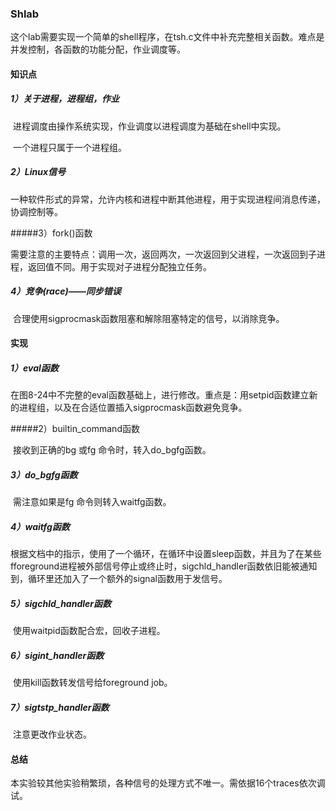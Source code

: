 ### Shlab

​	这个lab需要实现一个简单的shell程序，在tsh.c文件中补充完整相关函数。难点是并发控制，各函数的功能分配，作业调度等。

#### 知识点

##### 1）关于进程，进程组，作业

​	进程调度由操作系统实现，作业调度以进程调度为基础在shell中实现。

​	一个进程只属于一个进程组。

##### 2）Linux信号

​	一种软件形式的异常，允许内核和进程中断其他进程，用于实现进程间消息传递，协调控制等。

#####3）fork()函数

​	需要注意的主要特点：调用一次，返回两次，一次返回到父进程，一次返回到子进程，返回值不同。用于实现对子进程分配独立任务。

##### 4）竞争(race)——同步错误

​	合理使用sigprocmask函数阻塞和解除阻塞特定的信号，以消除竞争。

#### 实现

##### 1）eval函数

​	在图8-24中不完整的eval函数基础上，进行修改。重点是：用setpid函数建立新的进程组，以及在合适位置插入sigprocmask函数避免竞争。

#####2）builtin_command函数

​	接收到正确的bg <job>或fg <job>命令时，转入do_bgfg函数。

##### 3）do_bgfg函数

​	需注意如果是fg <job>命令则转入waitfg函数。

##### 4）waitfg函数

​	根据文档中的指示，使用了一个循环，在循环中设置sleep函数，并且为了在某些fforeground进程被外部信号停止或终止时，sigchld_handler函数依旧能被通知到，循环里还加入了一个额外的signal函数用于发信号。

##### 5）sigchld_handler函数

​	使用waitpid函数配合宏，回收子进程。

##### 6）sigint_handler函数

​	使用kill函数转发信号给foreground job。

##### 7）sigtstp_handler函数

​	注意更改作业状态。

#### 总结

​	本实验较其他实验稍繁琐，各种信号的处理方式不唯一。需依据16个traces依次调试。












